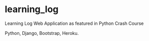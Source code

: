 # learning_log
Learning Log Web Application as featured in Python Crash Course

Python, Django, Bootstrap, Heroku.

